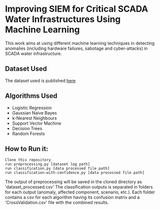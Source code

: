 # Improving SIEM for Critical SCADA Water Infrastructures Using Machine Learning

This work aims at using different machine learning techniques in detecting anomalies (including hardware failures, sabotage and cyber-attacks) in SCADA water infrastructure.

## Dataset Used
The dataset used is published [here](https://www.sciencedirect.com/science/article/pii/S2352340917303402) 

## Algorithms Used 
- Logistic Regression
- Gaussian Naive Bayes
- k-Nearest Neighbours
- Support Vector Machine
- Decision Trees
- Random Forests

## How to Run it:

```
Clone this repository
run preprocessing.py [dataset log path]
run classification.py [data processed file path]
run classification-with-confidence.py [data processed file path]
```
The output of preprocessing will be saved in the cloned directory as 'dataset_processed.csv'
The classification outputs is separated in folders for each output (anomaly, affected component, scenario, etc.). Each folder contains a csv for each algorithm having its confusion matrix and a 'CrossValidation.csv' file with the combined results.
```